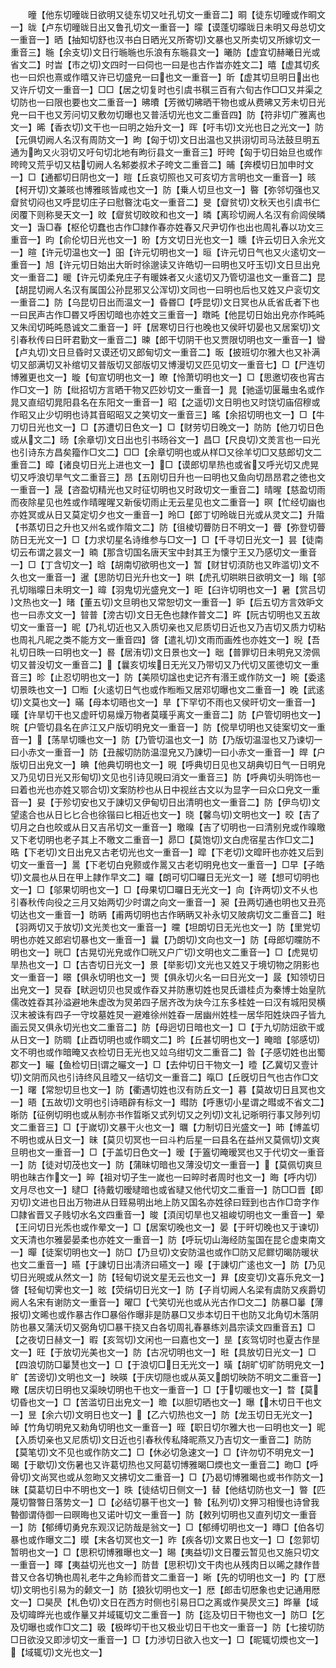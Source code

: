 <!-- { "loadSidebar": true } -->
　　曈【他东切曈昽日欲明又徒东切又吐孔切文一重音二】晍【徒东切曈或作晍文一】昽【卢东切曈昽日出又鲁孔切文一重音一】曚【谟蓬切曚昽日未明又母总切文一重音一】晒【抽知切舒也汉书白日晒光又所寄切文暴也又所卖切又所嫁切文一重音三】暆【余支切文日行暆暆也乐浪有东暆县文一】曦防【虚宜切赫曦日光或省文二】时旹【市之切文四时一曰伺也一曰是也古作旹亦姓文二】暿【虚其切炙也一曰炽也熹或作暿又许已切盛皃一曰也文一重音一】昕【虚其切旦明日出也又许斤切文一重音一】□□【居之切复时也引虞书稘三百有六旬古作□□又并渠之切防也一曰限也要也文二重音一】昲曊【芳微切昲晒干物也或从费昲又芳未切日光皃一曰干也又芳问切又敷勿切曝也又普活切光也文二重音四】防【符非切广雅离也文一】晞【香衣切文干也一曰明之始升文一】晖【吁韦切文光也日之光文一】防【元俱切阙人名汉有周防文一】昫【匈于切文日出温也又拱诩切司马法鼓旦明五通为昫又火羽切又吁句切北地有昫衍县文一重音三】旴晇【匈于切日始旦也或作晇晇又荒乎切又枯切阙人名邾娄叔术子晇文二重音二】晡【奔模切日加申时文一】□【通都切日阴也文一】暟【丘哀切照也又可亥切方言明也文一重音一】晐【柯开切文兼晐也博雅晐皆咸也文一】防【乗人切旦也文一】暋【弥邻切强也又睂贫切闷也又呼昆切庄子曰慰暋沈屯文一重音二】旻【睂贫切文秋天也引虞书仁闵覆下则称旻天文一】旼【睂贫切旼旼和也文一】暽【离珍切阙人名汉有俞闾侯暽文一】旾□春【枢伦切蠢也古作□隷作春亦姓春又尺尹切作也出也周礼春以功文三重音一】昀【俞伦切日光也文一】昐【方文切日光也文一】曛【许云切日入余光文一】暄【许元切温也文一】昍【许元切明也文一】晅【许元切日气也又火逺切文一重音一】旭【许元切日始出大昕时徐邈读又许皓切一曰明也又吁玉切文日旦出皃文一重音二】暖【许元切柔皃庄子有暖姝者又火逺切又乃管切温也文一重音二】昆【胡昆切阙人名汉有属国公孙昆邪又公浑切文同也一曰明也后也又姓又户衮切文一重音二】防【乌昆切日出而温文一】昏昬□【呼昆切文日冥也从氐省氐者下也一曰民声古作□昬又呼困切暗也亦姓文三重音一】暾旽【他昆切日始出皃亦作旽旽又朱闰切旽旽恳诚文二重音一】旰【居寒切日行也晚也又侯旰切晏也又居案切文引春秋传曰日旰君勤文一重音二】暕【郎干切阴干也又贾限切明也文一重音一】曫【卢丸切文日旦昏时又谟还切又郎甸切文一重音二】昄【披班切尔雅大也又补满切又部满切又补绾切又普版切又部版切又博漫切又匹见切文一重音七】□【尸连切博雅更也文一】暶【旬宣切明也文一】暸【怜萧切明也文一】□【思邀切夜也宵古作□文一】防【纰招切方言晒干物又匹妙切文一重音一】晁【驰遥切匽鼂虫名或作晁又直绍切晁阳县名在东阳文一重音一】昭【之遥切文日明也又时饶切庙佋穆或作昭又止少切明也诗其音昭昭又之笑切文一重音三】暚【余招切明也文一】□【牛刀切日光也文一】□【苏遭切日色文一】□【财劳切日晚文一】防防【他刀切日色或从文二】旸【余章切文日出也引书旸谷文一】昌□【尺良切文羙言也一曰光也引诗东方昌矣籀作□文二】□□【余章切明也或从样□又徐羊切□又慈郎切文二重音二】暲【诸良切日光上进也文一】□【谟郎切旱热也或省又呼光切又虎晃切又呼浪切旱气文二重音三】昂【五刚切日升也一曰明也又鱼向切昂昂君之徳也文一重音一】晟【咨盈切精光也又时征切明也又时政切文一重音二】晴暒【慈盈切雨而夜除星见也夝或作晴暒暒又新佞切雨止无云星见也文二重音一】暝【忙经切幽也亦姓冥或从日又莫定切夕也文一重音一】昤□【郎丁切昤昽日光或从灵文二】升陹【书蒸切日之升也又州名或作陹文二】防【徂棱切瞢防日不明文一】瞢【弥登切瞢防日无光文一】□【力求切星名诗维参与□文一】□【千寻切日光文一】昙【徒南切云布谓之昙文一】暔【那含切国名唐天宝中封其王为懐宁王又乃感切文一重音一】□【丁含切文一】晗【胡南切欲明也文一】暂【财甘切湏防也又昨滥切文不久也文一重音一】暹【思防切日光升也文一】晎【虎孔切晎晎日欲明文一】暡【邬孔切暡曚日未明文一】暐【羽鬼切光盛皃文一】昛【臼许切明也文一】暑【赏吕切文热也文一】暏【董五切文旦明也又常恕切文一重音一】昈【后五切方言效昈文也一曰赤文文一】暜普【滂古切文日无色也隷作普文二】旿【阮古切明也又五故切文一重音一】昵【乃礼切近也又入质切亲也又尼质切日近也又乃吉切又质力切粘也周礼凡昵之类不能方文一重音四】晵【遣礼切文雨而画夝也亦姓文一】晲【吾礼切日昳一曰明也文一】晷【居洧切文日景也文一】昢【普罪切日未明皃又滂佩切又普没切文一重音二】【曩亥切埃日无光又乃带切又乃代切又匿徳切文一重音三】昣【止忍切明也文一】防【美陨切諡也史记齐有湣王或作防文一】晼【委逺切景昳也文一】□暅【火逺切日气也或作暅暅又居邓切曝也文二重音一】晚【武逺切文莫也文一】暪【母本切晤也文一】旱【下罕切不雨也又侯旰切文一重音一】暵【许旱切干也又虚旰切易燥万物者莫暵乎离文一重音二】防【户管切明也文一】晥【户管切县名在庐江又户版切明皃文一重音一】防【傥旱切明也又徒案切文一重音一】【荡旱切曛也文一】防【乃管切温也文一】防【乃版切温湿也又乃谏切一曰小赤文一重音一】防【丑赧切防防温湿皃又乃諌切一曰小赤文一重音一】晘【户版切日出皃文一】晪【他典切明也文一】晛【呼典切日见也又胡典切日气一日明皃又乃见切日光又形甸切文见也引诗见晛曰消文一重音三】防【呼典切头明饰也一曰着也光也亦姓又鄂合切文案防杪也从日中视丝古文以为显字一曰众口皃文一重音一】妟【于殄切安也又于諌切又伊甸切日出清明也文一重音二】防【伊鸟切文望逺合也从日匕匕合也徐锴曰匕相近也文一】晓【馨鸟切文明也文一】晈【吉了切月之白也皎或从日又吉吊切文一重音一】曒暞【吉了切明也一曰清别皃或作暞曒又下老切明也老子其上不曒文二重音一】昴□【莫饱切文白虎宿星古作□文二】晧【下老切文日出皃又古老切光也文一重音一】暭【下老切文暭旰也亦姓又后到切文一重音一】暠【下老切白皃颢或作暠又古老切明皃也文一重音一】□早【子皓切文晨也从日在甲上隷作早文二】曪【朗可切□曪日无光文一】暛【想可切明也文一】□【邬果切明也文一】□【母果切□曪日无光文一】向【许两切文不乆也引春秋传向役之三月又始两切少时谓之向文一重音一】昶【丑两切通也明也又丑亮切达也文一重音一】昉昞【甫两切明也古作昞昞又补永切又陂病切文二重音二】暀【羽两切又于放切文光羙也文一重音一】曭【坦朗切日无光也文一】防【里党切明也亦姓又郎宕切暴也文一重音一】曩【乃朗切文向也文一】防【母郎切曭防不明也文一】晄□【古晃切光皃或作□晄又户广切文明也文二重音一】□【虎晃切旱热也文一】□【古杏切日光文一】景【举影切文光也又姓又于境切物之阴影也文一重音一】暻【俱永切明也文一】煚【俱永切火名一曰日光文一】晸【知领切日出皃文一】炅昋【畎迥切贝也炅或作昋又并防惠切姓也炅氏谱桂贞为秦博士始皇阬儒改姓昋其孙溢避地朱虚改为炅弟四子居齐改为炔今江东多桂姓一曰汉有城阳炅横汉末被诛有四子一守坟墓姓炅一避难徐州姓昋一居幽州姓桂一居华阳姓炔四子皆九画云炅又俱永切光也文二重音二】防【母迥切日暗也文一】□【于九切防炄欲干或从日文一】防晭【止酉切明也或作晭文二】昑【丘甚切明也文一】晻暗【邬感切文不明也或作暗晻又衣检切日无光也又竝乌绀切文二重音二】昝【子感切姓也出蜀郡文一】曮【鱼检切日谓之曮文一】□【去仲切日干物文一】曀【乙冀切又壹计切文阴而风也引诗终风且曀又一结切文一重音二】暣□【丘旣切日气也古作□文一】曙【常恕切旦也文一】防【衢遇切姓也汉有防丘文一】暮【莫故切日且冥也文一】晤【五故切文明也引诗晤辟有标文一】暳防【呼惠切小星谓之暳或不省文二】晣防【征例切明也或从制亦书作晢晣又式列切又之列切文礼记晣明行事又陟列切文二重音三】□【于嵗切文暴干火也文一】曞【力制切日光盛文一】昁【博盖切不明也或从日文一】昧【莫贝切冥也一曰斗杓后星一曰县名在益州又莫佩切文爽旦明也文一重音一】□【于盖切日色文一】暧【于篕切晻暧冥也又于代切文一重音一】防【徒对切茂也文一】防【蒲昧切暗也又薄没切文一重音一】【莫佩切爽旦明也昧古作文一】晬【祖对切子生一嵗也一曰晬时者周时也文一】晦【呼内切文月尽也文一】曃□【待戴切暧曃暗也或省曃又他代切文二重音一】防□□晋【即刃切文进也日出万物进从日臸易明出地上防又国名亦姓徐曰臸到也古作□竒字作□隷省晋又子贱切水名文四重音一】晙【湏闰切旱也又祖峻切明也文一重音一】晕【王问切日光炁也或作晕文一】□【居案切晚也文一】晏【于旰切晚也又于谏切文天清也尔雅晏晏柔也亦姓文一重音一】防【呼玩切山海经防玺国在昆仑虚束南文一】暺【徒案切明也文一】防□【乃旦切文安防温也或作□防又尼鳏切暍防暖状也文二重音一】曣【于諌切日出凊济曰曣文一】暥【于諌切广逺也文一】防【乃见切日光晛或从然文一】防【轻甸切说文星无云也文一】昪【皮变切文喜乐皃文一】晵【轻甸切霁也文一】昡【荧绢切日光文一】防【子肖切阙人名梁有虞防又疾爵切阙人名宋有谢防文一重音一】曜□【弋笑切光也或从光古作□文二】防暴□曓【薄报切文晞也或作暴古作□暴俗作曝非是防暴□又歩本切日干也防又北角切木落阴防也暴又蒲沃切又弼角切□暴干挠又白各切周礼春暴练刘昌宗读文四重音五】□【之夜切日赫文一】暇【亥驾切文闲也一曰嘉也文一】昰【亥驾切时也夏古作昰文一】旺【于放切光美也文一】防【古况切明也文一】暀【具放切日光文一】□【四浪切防□曓熭也文一】□【于浪切□日无光文一】曂【胡旷切旷防明皃文一】旷【苦谤切文明也文一】映暎【于庆切隠也或从英又朗切映防不明文二重音一】曔【居庆切日明也又渠映切明也干也文一重音一】□【于切暖也文一】暓【莫切昏也文一】□【苦滥切日出皃文一】曕【以胆切晒也文一】曝【木切日干也文一】昱【余六切文明日也文一】【乙六切热也文一】防【龙玉切日无光文一】晫【竹角切明皃又勑角切明也文一重音一】晊【职日切尔雅大也一曰明也文一】昵【入质切亲也又尼质切文日近也引春秋传私降昵燕又乃吉切文一重音二】防防【莫笔切文不见也或作防文二】□【休必切急速文一】□【许勿切不明皃文一】暍【于歇切文伤暑也又许葛切热也又阿葛切博雅暍□煗也文一重音二】昒□【呼骨切文尚冥也或从忽昒又文拂切文二重音一】□【乃曷切博雅暍也或书作防文一】昧【莫葛切日中不明也文一】昳【徒结切日侧文一】替【他结切防也文一】暼【匹蔑切暼暼日落势文一】□【必结切暴干也文一】暬【私列切文狎习相慢也诗曾我暬御谓侍御一曰暝晦也又诺叶切文一重音一】防【敕列切明也又直列切文一重音一】防【郁缚切勇皃东观汉记防哉是翁文一】□【郁缚切明也文一】暷□【伯各切暴也或作曝文二】暯【末各切冥也文一】昨【疾各切文累日也文一】□【忽郭切暂明也文一】□【思积切博雅曝也文一】晹【夷益切文日覆云暂见也又施只切文一重音一】曎【夷益切光也文一】防昔【思积切文干肉也从残肉日以晞之隷作昔昔又仓各切觕也周礼老牛之角紾而昔文二重音一】晰【先的切明也文一】旳【丁厯切文明也引易为的颡文一】防【狼狄切明也文一】厯【郎击切厯象也史记通用厯文一】□昊昃【札色切文日在西方时侧也引易日□之离或作昊昃文三】晔曅【域及切暐晔光也或作曅又并域辄切文二重音一】防【迄及切日干物也文一】防□【乞及切曝也或作□文二】昅【极晔切干也又极业切日干也文一重音一】防【七接切防□日欲没又即涉切文一重音一】□【力渉切日欲入也文一】□【昵辄切煗也文一】【域辄切文光也文一】
